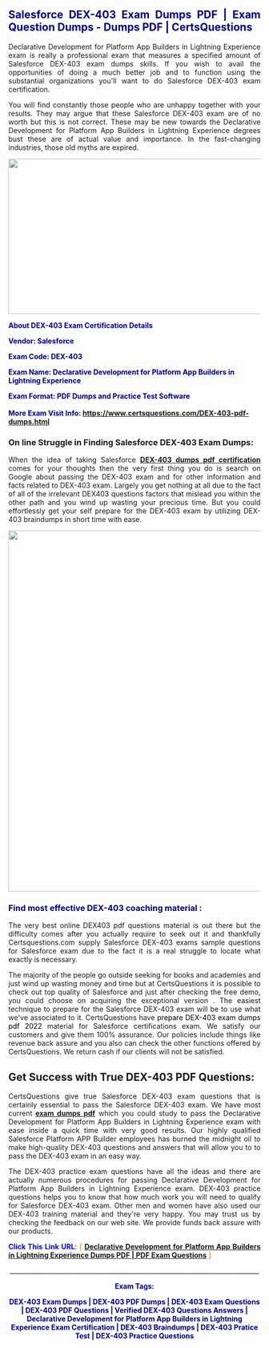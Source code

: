 <h2 style="text-align: justify;"><span style="color: #000080;">Salesforce DEX-403 Exam Dumps PDF | Exam Question Dumps - Dumps PDF | CertsQuestions</span></h2>
<p style="text-align: justify;">Declarative Development for Platform App Builders in Lightning Experience exam is really a professional exam that measures a specified amount of Salesforce  DEX-403 exam dumps skills. If you wish to avail the opportunities of doing a much better job and to function using the substantial organizations you'll want to do Salesforce DEX-403 exam certification.</p>
<p style="text-align: justify;">You will find constantly those people who are unhappy together with your results. They may argue that these Salesforce  DEX-403 exam are of no worth but this is not correct. These may be new towards the Declarative Development for Platform App Builders in Lightning Experience degrees bust these are of actual value and importance. In the fast-changing industries, those old myths are expired.</p>
<p><img style="display: block; margin-left: auto; margin-right: auto;" src="https://i.imgur.com/eaP4ae9.png" width="840" height="310" /></p>
<p><span style="color: #000080;"><strong>About DEX-403 Exam Certification Details</strong></span></p>
<p><span style="color: #000080;"><strong>Vendor: Salesforce<br /></strong></span></p>
<p><span style="color: #000080;"><strong>Exam Code: DEX-403</strong></span></p>
<p><span style="color: #000080;"><strong>Exam Name: Declarative Development for Platform App Builders in Lightning Experience</strong></span></p>
<p><span style="color: #000080;"><strong>Exam Format: PDF Dumps and Practice Test Software<br /><br />More Exam Visit Info: <span style="color: #ff6600;"><a href="https://www.certsquestions.com/DEX-403-pdf-dumps.html">https://www.certsquestions.com/DEX-403-pdf-dumps.html</a></span></strong></span></p>
<h3>On line Struggle in Finding Salesforce DEX-403 Exam Dumps:</h3>
<p style="text-align: justify;">When the idea of taking Salesforce <a href="https://www.certsquestions.com/DEX-403-pdf-dumps.html"><strong> DEX-403 dumps pdf certification</strong></a> comes for your thoughts then the very first thing you do is search on Google about passing the DEX-403 exam and for other information and facts related to DEX-403 exam. Largely you get nothing at all due to the fact of all of the irrelevant DEX403 questions factors that mislead you within the other path and you wind up wasting your precious time. But you could effortlessly get your self prepare for the DEX-403 exam by utilizing DEX-403 braindumps in short time with ease.</p>
<p><a href="https://www.certsquestions.com/DEX-403-pdf-dumps.html"><img style="display: block; margin-left: auto; margin-right: auto;" src="https://i.imgur.com/pxhoKQ2.png" width="720" /></a></p>
<h3><span style="color: #000080;">Find most effective  DEX-403 coaching material :</span></h3>
<p style="text-align: justify;">The very best online DEX403 pdf questions material is out there but the difficulty comes after you actually require to seek out it and thankfully Certsquestions.com supply Salesforce DEX-403 exams sample questions for Salesforce  exam due to the fact it is a real struggle to locate what exactly is necessary.</p>
<p style="text-align: justify;">The majority of the people go outside seeking for books and academies and just wind up wasting money and time but at CertsQuestions it is possible to check out top quality of Salesforce  and just after checking the free demo, you could choose on acquiring the exceptional version . The easiest technique to prepare for the Salesforce DEX-403 exam will be to use what we've associated to it. CertsQuestions have <span style="color: #000000;">prepare DEX-403 exam dumps pdf 2022</span> material for Salesforce certifications exam. We satisfy our customers and give them 100% assurance. Our policies include things like revenue back assure and you also can check the other functions offered by CertsQuestions. We return cash if our clients will not be satisfied.</p>
<h2>Get Success with True DEX-403 PDF Questions:</h2>
<p style="text-align: justify;">CertsQuestions give true Salesforce DEX-403 exam questions that is certainly essential to pass the Salesforce  DEX-403 exam. We have most current<strong>&nbsp;<a href="https://www.certsquestions.com/">exam dumps pdf</a></strong>&nbsp;which you could study to pass the Declarative Development for Platform App Builders in Lightning Experience exam with ease inside a quick time with very good results. Our highly qualified Salesforce Platform APP Builder employees has burned the midnight oil to make high-quality DEX-403 questions and answers that will allow you to to pass the DEX-403 exam in an easy way.</p>
<p style="text-align: justify;">The DEX-403 practice exam questions have all the ideas and there are actually numerous procedures for passing Declarative Development for Platform App Builders in Lightning Experience exam. DEX-403 practice questions helps you to know that how much work you will need to qualify for Salesforce  DEX-403 exam. Other men and women have also used our DEX-403 training material and they're very happy. You may trust us by checking the feedback on our web site. We provide funds back assure with our products.</p>
<p style="text-align: justify;"><span style="color: #0000ff;"><strong>Click This Link URL</strong>:</span> <span style="color: #ff6600;">[ <strong><a href="https://www.certsquestions.com/salesforce-platform-app-builder-certification.html">Declarative Development for Platform App Builders in Lightning Experience Dumps PDF | PDF Exam Questions</a></strong> ]</span></p>
<p style="text-align: center;">______________________________________________________________________________</p>
<p style="text-align: center;"><span style="color: #000080;"><strong>Exam Tags:</strong></span></p>
<p style="text-align: center;"><span style="color: #000080;"><strong>DEX-403 Exam Dumps | DEX-403 PDF Dumps | DEX-403 Exam Questions | DEX-403 PDF Questions | Verified DEX-403 Questions Answers | Declarative Development for Platform App Builders in Lightning Experience Exam Certification | DEX-403 Braindumps | DEX-403 Pratice Test | DEX-403 Practice Questions</strong></span></p>
